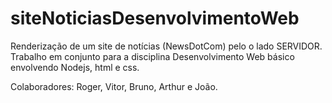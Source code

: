 # siteNoticiasDesenvolvimentoWeb
Renderização de um site de notícias (NewsDotCom) pelo o lado SERVIDOR.
Trabalho em conjunto para a disciplina Desenvolvimento Web básico envolvendo Nodejs, html e css.

Colaboradores: Roger, Vitor, Bruno, Arthur e João.
